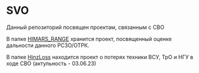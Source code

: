 # SVO
Данный репозиторий посвящен проектам, связанным с СВО

В папке [HIMARS_RANGE](https://github.com/MelnikDM/SVO/tree/main/HIMARS_RANGE) хранится проект, посвященный оценке дальности данного РСЗО/ОТРК.

В папке [HinzLoss](https://github.com/MelnikDM/SVO/tree/main/HinzLoss) находится проект о потерях техники ВСУ, ТрО и НГУ в ходе СВО (актульность - 03.06.23)
